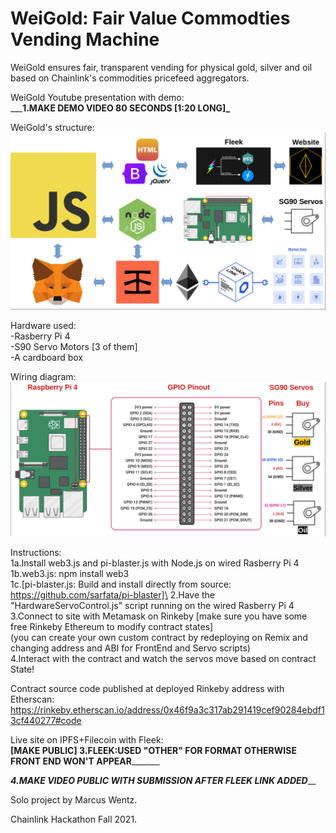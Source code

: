 # WeiGold: Fair Value Commodties Vending Machine

WeiGold ensures fair, transparent vending for physical gold, silver and oil\
based on Chainlink's commodities pricefeed aggregators.

WeiGold Youtube presentation with demo:\
_________1.MAKE DEMO VIDEO 80 SECONDS [1:20 LONG]\_______

WeiGold's structure:\
<img src="https://github.com/MarcusWentz/WeiGold/blob/main/Images/Overview_Structure.png" alt="Overview_Structure"/>

Hardware used:\
-Rasberry Pi 4\
-S90 Servo Motors [3 of them]\
-A cardboard box
  
Wiring diagram:\
<img src="https://github.com/MarcusWentz/WeiGold/blob/main/Images/Wiring.png" alt="Wiring"/>

Instructions:\
1a.Install web3.js and pi-blaster.js with Node.js on wired Rasberry Pi 4\
1b.web3.js: npm install web3\
1c.[pi-blaster.js:  Build and install directly from source: https://github.com/sarfata/pi-blaster]\
2.Have the "HardwareServoControl.js" script running on the wired Rasberry Pi 4\
3.Connect to site with Metamask on Rinkeby [make sure you have some free Rinkeby Ethereum to modify contract states]\
(you can create your own custom contract by redeploying on Remix and changing address and ABI for FrontEnd and Servo scripts)\
4.Interact with the contract and watch the servos move based on contract State!
  
Contract source code published at deployed Rinkeby address with Etherscan:\
https://rinkeby.etherscan.io/address/0x46f9a3c317ab291419cef90284ebdf13cf440277#code

Live site on IPFS+Filecoin with Fleek:\
______[MAKE PUBLIC] 3.FLEEK:USED "OTHER" FOR FORMAT OTHERWISE FRONT END WON'T APPEAR_____________

_________4.MAKE VIDEO PUBLIC WITH SUBMISSION AFTER FLEEK LINK ADDED___________

Solo project by Marcus Wentz.

Chainlink Hackathon Fall 2021.
